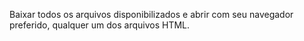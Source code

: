 Baixar todos os arquivos disponibilizados e abrir com seu navegador preferido, qualquer um dos arquivos HTML.
